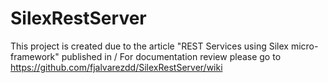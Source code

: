 SilexRestServer
===============

This project is created due to the article "REST Services using Silex micro-framework" published in  /  For documentation review please go to https://github.com/fjalvarezdd/SilexRestServer/wiki